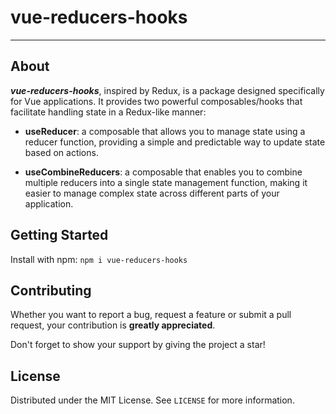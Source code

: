 # vue-reducers-hooks

<hr />

## About

_**vue-reducers-hooks**_, inspired by Redux, is a package designed specifically for Vue applications. It provides two powerful composables/hooks that facilitate handling state in a Redux-like manner:

- **useReducer**: a composable that allows you to manage state using a reducer function, providing a simple and predictable way to update state based on actions.

- **useCombineReducers**: a composable that enables you to combine multiple reducers into a single state management function, making it easier to manage complex state across different parts of your application.

## Getting Started

Install with npm:
`npm i vue-reducers-hooks`

## Contributing

Whether you want to report a bug, request a feature or submit a pull request, your contribution is **greatly appreciated**.

Don't forget to show your support by giving the project a star!

## License

Distributed under the MIT License. See `LICENSE` for more information.
